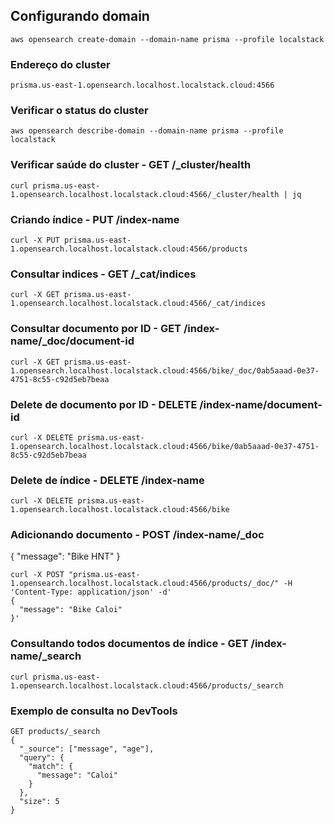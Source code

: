 ## Configurando domain 
```
aws opensearch create-domain --domain-name prisma --profile localstack 
```

### Endereço do cluster
```
prisma.us-east-1.opensearch.localhost.localstack.cloud:4566
```

### Verificar o status do cluster
```
aws opensearch describe-domain --domain-name prisma --profile localstack
```

### Verificar saúde do cluster - GET /_cluster/health
```
curl prisma.us-east-1.opensearch.localhost.localstack.cloud:4566/_cluster/health | jq
```

### Criando índice - PUT /index-name
```
curl -X PUT prisma.us-east-1.opensearch.localhost.localstack.cloud:4566/products
```

### Consultar indices - GET /_cat/indices
```
curl -X GET prisma.us-east-1.opensearch.localhost.localstack.cloud:4566/_cat/indices
```

### Consultar documento por ID  - GET /index-name/_doc/document-id
```
curl -X GET prisma.us-east-1.opensearch.localhost.localstack.cloud:4566/bike/_doc/0ab5aaad-0e37-4751-8c55-c92d5eb7beaa
```
### Delete de documento por ID  - DELETE /index-name/document-id
```
curl -X DELETE prisma.us-east-1.opensearch.localhost.localstack.cloud:4566/bike/0ab5aaad-0e37-4751-8c55-c92d5eb7beaa
```

### Delete de índice  - DELETE /index-name
```
curl -X DELETE prisma.us-east-1.opensearch.localhost.localstack.cloud:4566/bike
```

### Adicionando documento - POST /index-name/_doc
{
"message": "Bike HNT"
}
```
curl -X POST "prisma.us-east-1.opensearch.localhost.localstack.cloud:4566/products/_doc/" -H 'Content-Type: application/json' -d'
{
  "message": "Bike Caloi"
}'
```

### Consultando todos documentos de índice  - GET /index-name/_search
```
curl prisma.us-east-1.opensearch.localhost.localstack.cloud:4566/products/_search
```

### Exemplo de consulta no DevTools
```
GET products/_search
{
  "_source": ["message", "age"],
  "query": {
    "match": {
      "message": "Caloi"
    }
  },
  "size": 5
}
```